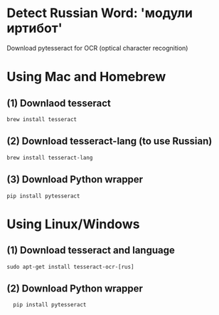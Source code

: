  # Detect Russian Word: 'модули иртибот'
 Download pytesseract for OCR (optical character recognition)

 # Using Mac and Homebrew
 ## (1) Downlaod tesseract
 	brew install tesseract
 ## (2) Download tesseract-lang (to use Russian)
 	brew install tesseract-lang
 ## (3) Download Python wrapper
    pip install pytesseract

 # Using Linux/Windows
 ## (1) Download tesseract and language
    sudo apt-get install tesseract-ocr-[rus]
 ## (2) Download Python wrapper
      pip install pytesseract

